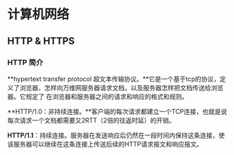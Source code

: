 # 计算机网络

## HTTP & HTTPS

### HTTP 简介

**hypertext transfer protocol 超文本传输协议。**它是一个基于tcp的协议，定义了浏览器，怎样向万维网服务器请求文档，以及服务器怎样把文档传送给浏览器。它规定了 在浏览器和服务器之间的请求和响应的格式和规则。

**HTTP/1.0：非持续连接。**客户端的每次请求都建立一个TCP连接，也就是说每次请求一个文档都需要又2RTT（2倍的往返时延）的开销。

 **HTTP/1.1**：持续连接。服务器在发送响应后仍然在一段时间内保持这条连接，使该服务器可以继续在这条连接上传送后续的HTTP请求报文和响应报文。



